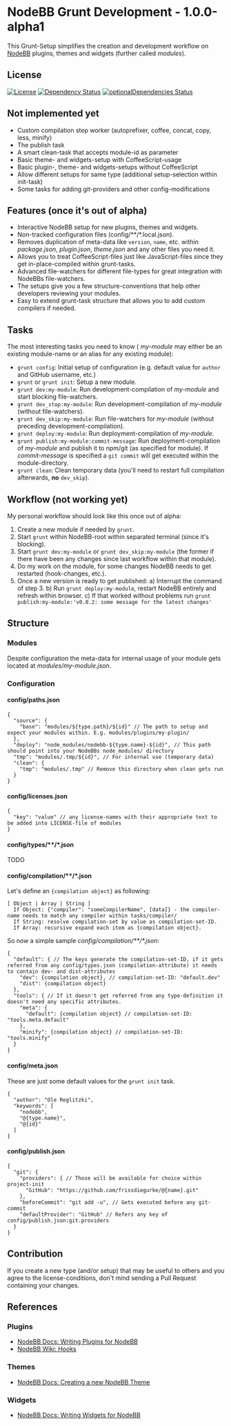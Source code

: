# NodeBB Grunt Development - 1.0.0-alpha1

This Grunt-Setup simplifies the creation and development workflow on [NodeBB](https://nodebb.org/) plugins, themes and widgets (further called *modules*).

## License

[![License](https://img.shields.io/badge/license-MIT-blue.svg?style=flat)](LICENSE)
[![Dependency Status](https://david-dm.org/frissdiegurke/nodebb-grunt-development/rework.svg)](https://david-dm.org/frissdiegurke/nodebb-grunt-development/rework)
[![optionalDependencies Status](https://david-dm.org/frissdiegurke/nodebb-grunt-development/rework/optional-status.svg)](https://david-dm.org/frissdiegurke/nodebb-grunt-development/rework#info=optionalDependencies)

## Not implemented yet

 + Custom compilation step worker (autoprefixer, coffee, concat, copy, less, minify)
 + The publish task
 + A smart clean-task that accepts module-id as parameter
 + Basic theme- and widgets-setup with CoffeeScript-usage
 + Basic plugin-, theme- and widgets-setups without CoffeeScript
 + Allow different setups for same type (additional setup-selection within init-task)
 + Some tasks for adding git-providers and other config-modifications

## Features (once it's out of alpha)

 + Interactive NodeBB setup for new plugins, themes and widgets.
 + Non-tracked configuration files (config/\*\*/\*.local.json).
 + Removes duplication of meta-data like `version`, `name`, etc. within *package.json*, *plugin.json*, *theme.json* and any other files you need it.
 + Allows you to treat CoffeeScript-files just like JavaScript-files since they get in-place-compiled within grunt-tasks.
 + Advanced file-watchers for different file-types for great integration with NodeBBs file-watchers.
 + The setups give you a few structure-conventions that help other developers reviewing your modules.
 + Easy to extend grunt-task structure that allows you to add custom compilers if needed.

## Tasks

The most interesting tasks you need to know ( *my-module* may either be an existing module-name or an alias for any existing module):

 + `grunt config`: Initial setup of configuration (e.g. default value for `author` and GitHub username, etc.)
 + `grunt` or `grunt init`: Setup a new module.
 + `grunt dev:my-module`: Run development-compilation of *my-module* and start blocking file-watchers.
 + `grunt dev_stop:my-module`: Run development-compilation of *my-module* (without file-watchers).
 + `grunt dev_skip:my-module`: Run file-watchers for *my-module* (without preceding development-compilation).
 + `grunt deploy:my-module`: Run deployment-compilation of *my-module*.
 + `grunt publish:my-module:commit-message`: Run deployment-compilation of *my-module* and publish it to npm/git (as specified for module). If *commit-message* is specified a `git commit` will get executed within the module-directory.
 + `grunt clean`: Clean temporary data (you'll need to restart full compilation afterwards, **no** `dev_skip`).

## Workflow (not working yet)

My personal workflow should look like this once out of alpha:

 1. Create a new module if needed by `grunt`.
 2. Start `grunt` within NodeBB-root within separated terminal (since it's blocking).
 3. Start `grunt dev:my-module` or `grunt dev_skip:my-module` (the former if there have been any changes since last workflow within that module).
 4. Do my work on the module, for some changes NodeBB needs to get restarted (hook-changes, etc.).
 5. Once a new version is ready to get published:
   a) Interrupt the command of step 3.
   b) Run `grunt deploy:my-module`, restart NodeBB entirely and refresh within browser.
   c) If that worked without problems run `grunt publish:my-module:'v0.0.2: some message for the latest changes'`

## Structure

### Modules

Despite configuration the meta-data for internal usage of your module gets located at *modules/my-module.json*.

### Configuration

#### config/paths.json

    {
      "source": {
        "base": "modules/${type.path}/${id}" // The path to setup and expect your modules within. E.g. modules/plugins/my-plugin/
      },
      "deploy": "node_modules/nodebb-${type.name}-${id}", // This path should point into your NodeBBs node_modules/ directory
      "tmp": "modules/.tmp/${id}", // For internal use (temporary data)
      "clean": {
        "tmp": "modules/.tmp" // Remove this directory when clean gets run
      }
    }

#### config/licenses.json

    {
      "key": "value" // any license-names with their appropriate text to be added into LICENSE-file of modules
    }

#### config/types/\*\*/\*.json

TODO

#### config/compilation/\*\*/\*.json

Let's define an `{compilation object}` as following:

    [ Object | Array | String ]
      If Object: {"compiler": "someCompilerName", [data]} - the compiler-name needs to match any compiler within tasks/compiler/
      If String: resolve compilation-set by value as compilation-set-ID.
      If Array: recursive expand each item as {compilation object}.

So now a simple sample *config/compilation/\*\*/\*.json*:

    {
      "default": { // The keys generate the compilation-set-ID, if it gets referred from any config/types.json (compilation-attribute) it needs to contain dev- and dist-attributes
        "dev": {compilation object}, // compilation-set-ID: "default.dev"
        "dist": {compilation object}
      },
      "tools": { // If it doesn't get referred from any type-definition it doesn't need any specific attributes.
        "meta": {
          "default": {compilation object} // compilation-set-ID: "tools.meta.default"
        },
        "minify": {compilation object} // compilation-set-ID: "tools.minify"
      }
    }

#### config/meta.json

These are just some default values for the `grunt init` task.

    {
      "author": "Ole Reglitzki",
      "keywords": [
        "nodebb",
        "@{type.name}",
        "@{id}"
      ]
    }

#### config/publish.json

    {
      "git": {
        "providers": { // Those will be available for choice within project-init
          "GitHub": "https://github.com/frissdiegurke/@{name}.git"
        },
        "beforeCommit": "git add -u", // Gets executed before any git-commit
        "defaultProvider": "GitHub" // Refers any key of config/publish.json:git.providers
      }
    }

## Contribution

If you create a new type (and/or setup) that may be useful to others and you agree to the license-conditions, don't mind sending a Pull Request containing your changes.

## References

### Plugins

 + [NodeBB Docs: Writing Plugins for NodeBB](https://docs.nodebb.org/en/latest/plugins/create.html)
 + [NodeBB Wiki: Hooks](https://github.com/NodeBB/NodeBB/wiki/Hooks)

### Themes

 + [NodeBB Docs: Creating a new NodeBB Theme](https://docs.nodebb.org/en/latest/themes/create.html)

### Widgets

 + [NodeBB Docs: Writing Widgets for NodeBB](https://docs.nodebb.org/en/latest/widgets/create.html)
